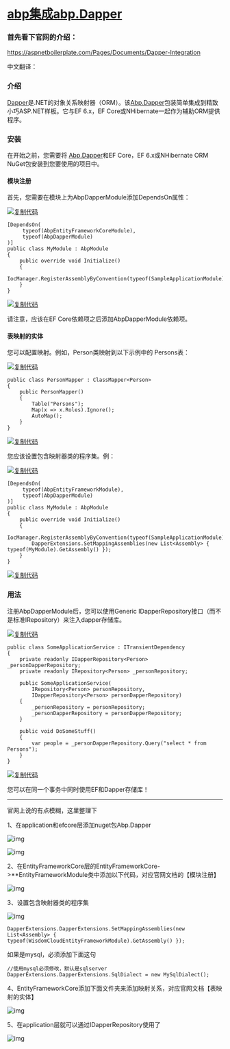 # [abp集成abp.Dapper](https://www.cnblogs.com/feigao/p/11059754.html)





### 首先看下官网的介绍：

https://aspnetboilerplate.com/Pages/Documents/Dapper-Integration

中文翻译：

### 介绍

[Dapper](https://github.com/StackExchange/Dapper)是.NET的对象关系映射器（ORM）。该[Abp.Dapper](https://www.nuget.org/packages/Abp.Dapper)包装简单集成到精致小巧ASP.NET样板。它与EF 6.x，EF Core或NHibernate一起作为辅助ORM提供程序。

### 安装

在开始之前，您需要将 [Abp.Dapper](https://www.nuget.org/packages/Abp.Dapper)和EF Core，EF 6.x或NHibernate ORM NuGet包安装到您要使用的项目中。

#### 模块注册

首先，您需要在模块上为AbpDapperModule添加DependsOn属性：

[![复制代码](copycode.gif)](javascript:void(0);)

```
[DependsOn(
     typeof(AbpEntityFrameworkCoreModule),
     typeof(AbpDapperModule)
)]
public class MyModule : AbpModule
{
    public override void Initialize()
    {
        IocManager.RegisterAssemblyByConvention(typeof(SampleApplicationModule).GetAssembly());
    }
}
```

[![复制代码](https://common.cnblogs.com/images/copycode.gif)](javascript:void(0);)

请注意，应该在EF Core依赖项之后添加AbpDapperModule依赖项。

#### 表映射的实体

您可以配置映射。例如，Person类映射到以下示例中的 Persons表：

[![复制代码](https://common.cnblogs.com/images/copycode.gif)](javascript:void(0);)

```
public class PersonMapper : ClassMapper<Person>
{
    public PersonMapper()
    {
        Table("Persons");
        Map(x => x.Roles).Ignore();
        AutoMap();
    }
}
```

[![复制代码](https://common.cnblogs.com/images/copycode.gif)](javascript:void(0);)

 

您应该设置包含映射器类的程序集。例：

[![复制代码](https://common.cnblogs.com/images/copycode.gif)](javascript:void(0);)

```
[DependsOn(
     typeof(AbpEntityFrameworkModule),
     typeof(AbpDapperModule)
)]
public class MyModule : AbpModule
{
    public override void Initialize()
    {
        IocManager.RegisterAssemblyByConvention(typeof(SampleApplicationModule).GetAssembly());
        DapperExtensions.SetMappingAssemblies(new List<Assembly> { typeof(MyModule).GetAssembly() });
    }
}
```

[![复制代码](https://common.cnblogs.com/images/copycode.gif)](javascript:void(0);)

 

### 用法

注册AbpDapperModule后，您可以使用Generic IDapperRepository接口（而不是标准IRepository）来注入dapper存储库。

[![复制代码](https://common.cnblogs.com/images/copycode.gif)](javascript:void(0);)

```
public class SomeApplicationService : ITransientDependency
{
    private readonly IDapperRepository<Person> _personDapperRepository;
    private readonly IRepository<Person> _personRepository;

    public SomeApplicationService(
        IRepository<Person> personRepository,
        IDapperRepository<Person> personDapperRepository)
    {
        _personRepository = personRepository;
        _personDapperRepository = personDapperRepository;
    }

    public void DoSomeStuff()
    {
        var people = _personDapperRepository.Query("select * from Persons");
    }
}
```

[![复制代码](https://common.cnblogs.com/images/copycode.gif)](javascript:void(0);)

您可以在同一个事务中同时使用EF和Dapper存储库！

------

官网上说的有点模糊，这里整理下

1、在application和efcore层添加nuget包Abp.Dapper

![img](763945-20190620164234931-1225338792.png)

 

![img](763945-20190620164153905-1775844048.png)

2、在EntityFrameworkCore层的EntityFrameworkCore->**EntityFrameworkModule类中添加以下代码，对应官网文档的【模块注册】

 ![img](763945-20190620164415189-1563119010.png)

3、设置包含映射器类的程序集

![img](763945-20190620164651275-937290853.png)

```
DapperExtensions.DapperExtensions.SetMappingAssemblies(new List<Assembly> { typeof(WisdomCloudEntityFrameworkModule).GetAssembly() });
```

 如果是mysql，必须添加下面这句

```
//使用mysql必须修改，默认是sqlserver
DapperExtensions.DapperExtensions.SqlDialect = new MySqlDialect();
```

 

4、EntityFrameworkCore添加下面文件夹来添加映射关系，对应官网文档【表映射的实体】

![img](763945-20190621142254060-1856424051.png)

 

 

5、在application层就可以通过IDapperRepository使用了

![img](763945-20190620165005761-1007495584.png)

 